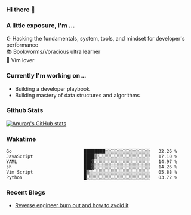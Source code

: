 ### Hi there 👋
### A little exposure, I'm ...

☪ Hacking the fundamentals, system, tools, and mindset for developer's performance <br/>
📚 Bookworms/Voracious ultra learner <br/>
🎠 Vim lover <br/>

<!--
**bitethecode/bitethecode** is a ✨ _special_ ✨ repository because its `README.md` (this file) appears on your GitHub profile.

Here are some ideas to get you started:

- 🔭 I’m currently working on ...
- 🌱 I’m currently learning ...
- 👯 I’m looking to collaborate on ...
- 🤔 I’m looking for help with ...
- 💬 Ask me about ...
- 📫 How to reach me: ...
- 😄 Pronouns: ...
- ⚡ Fun fact: ...
-->

### Currently I'm working on... 
- Building a developer playbook
- Building mastery of data structures and algorithms

### Github Stats
[![Anurag's GitHub stats](https://github-readme-stats.vercel.app/api?username=bitethecode&count_private=true&showing_icons=true)](https://github.com/anuraghazra/github-readme-stats)

### Wakatime
<!--START_SECTION:waka-->

```text
Go                           ████████░░░░░░░░░░░░░░░░░   32.26 %
JavaScript                   ████▒░░░░░░░░░░░░░░░░░░░░   17.10 %
YAML                         ███▓░░░░░░░░░░░░░░░░░░░░░   14.97 %
sh                           ███▓░░░░░░░░░░░░░░░░░░░░░   14.26 %
Vim Script                   █▒░░░░░░░░░░░░░░░░░░░░░░░   05.88 %
Python                       █░░░░░░░░░░░░░░░░░░░░░░░░   03.72 %
```

<!--END_SECTION:waka-->

### Recent Blogs
- [Reverse engineer burn out and how to avoid it](https://bitethecode.org/#/articles/reverse-engineer-burnout-and-how-to-avoid-it)
